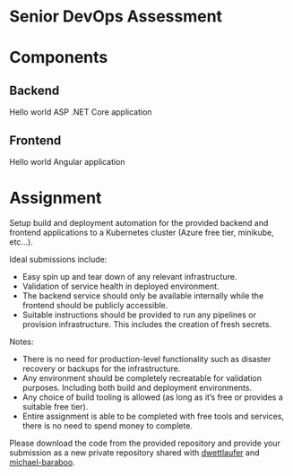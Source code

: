 # Senior DevOps Assessment

# Components

## Backend

Hello world ASP .NET Core application

## Frontend

Hello world Angular application

# Assignment

Setup build and deployment automation for the provided backend and frontend applications to a Kubernetes cluster (Azure free tier, minikube, etc...).

Ideal submissions include:

- Easy spin up and tear down of any relevant infrastructure.
- Validation of service health in deployed environment.
- The backend service should only be available internally while the frontend should be publicly accessible.
- Suitable instructions should be provided to run any pipelines or provision infrastructure. This includes the creation of fresh secrets.

Notes:

- There is no need for production-level functionality such as disaster recovery or backups for the infrastructure.
- Any environment should be completely recreatable for validation purposes. Including both build and deployment environments.
- Any choice of build tooling is allowed (as long as it’s free or provides a suitable free tier).
- Entire assignment is able to be completed with free tools and services, there is no need to spend money to complete.

Please download the code from the provided repository and provide your submission as a new private repository shared with [dwettlaufer](https://www.github.com/dwettlaufer) and [michael-baraboo](https://www.github.com/michael-baraboo).
